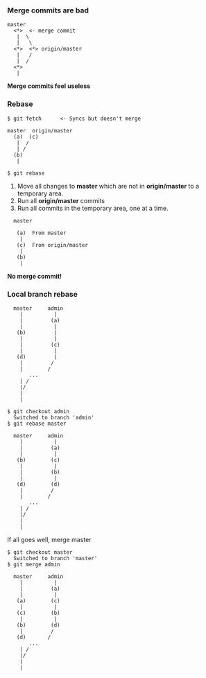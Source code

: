 ### Merge commits are bad
```
master
  <*>  <- merge commit
   |  \
   |   \
  <*>  <*> origin/master
   |   /
   |  /
  <*>
   |
```
**Merge commits feel useless**
### Rebase
```
$ git fetch      <- Syncs but doesn't merge
```
```
master  origin/master
  (a)  (c)
   |  /
   | / 
  (b)
   |
```
```
$ git rebase
```
1. Move all changes to **master** which are not in **origin/master** to a temporary area.
2. Run all **origin/master** commits
3. Run all commits in the temporary area, one at a time.
```
  master

   (a)  From master
    |
   (c)  From origin/master
    |
   (b)
    |
```
**No merge commit!**
### Local branch rebase
```
  master     admin
    |          |
    |         (a) 
    |          |
   (b)         |
    |          |
    |         (c)     
    |          |
   (d)         |
    |         /
    |        /
       ...
    | /
    |/
    |
    |
```  
```
$ git checkout admin
  Switched to branch 'admin'
$ git rebase master
``` 
```
  master     admin
    |          |
    |         (a) 
    |          |
   (b)        (c)
    |          |
    |         (b)     
    |          |
   (d)        (d)
    |         /
    |        /
       ...
    | /
    |/
    |
    |
``` 
If all goes well, merge master
```
$ git checkout master
  Switched to branch 'master'
$ git merge admin
``` 
```
  master     admin
    |          |
    |         (a) 
    |          |
   (a)        (c)
    |          |
   (c)        (b)     
    |          |
   (b)        (d)
    |         /
   (d)       /
       ...
    | /
    |/
    |
    |
```